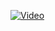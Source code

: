 [![Video](https://github.com/user-attachments/assets/33d630eb-d23c-4384-94e1-0facc308beff)]("C:\Users\Adapr\OneDrive\Desktop\video.mp4")

